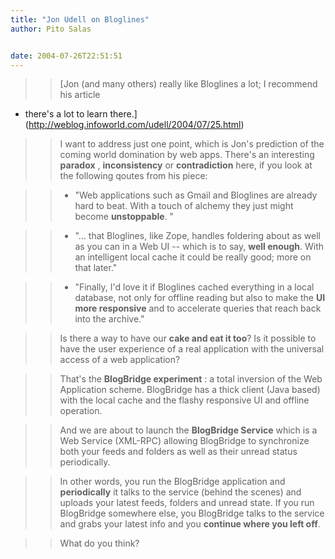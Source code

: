 ```yaml
---
title: "Jon Udell on Bloglines"
author: Pito Salas


date: 2004-07-26T22:51:51
---
```



>>

>> [Jon (and many others) really like Bloglines a lot; I recommend his article
- there's a lot to learn
there.](<http://weblog.infoworld.com/udell/2004/07/25.html>)

>>

>> I want to address just one point, which is Jon's prediction of the coming
world domination by web apps. There's an interesting **paradox** ,
**inconsistency** or **contradiction** here, if you look at the following
qoutes from his piece:

>>

>>   * "Web applications such as Gmail and Bloglines are already hard to beat.
With a touch of alchemy they just might become **unstoppable**. "

>>   * "… that Bloglines, like Zope, handles foldering about as well as you
can in a Web UI -- which is to say, **well enough**. With an intelligent local
cache it could be really good; more on that later."

>>   * "Finally, I'd love it if Bloglines cached everything in a local
database, not only for offline reading but also to make the **UI more
responsive** and to accelerate queries that reach back into the archive."

>>

>> Is there a way to have our **cake and eat it too**? Is it possible to have
the user experience of a real application with the universal access of a web
application?

>>

>> That's the **BlogBridge experiment** : a total inversion of the Web
Application scheme. BlogBridge has a thick client (Java based) with the local
cache and the flashy responsive UI and offline operation.

>>

>> And we are about to launch the **BlogBridge Service** which is a Web
Service (XML-RPC) allowing BlogBridge to synchronize both your feeds and
folders as well as their unread status periodically.

>>

>> In other words, you run the BlogBridge application and **periodically** it
talks to the service (behind the scenes) and uploads your latest feeds,
folders and unread state. If you run BlogBridge somewhere else, you BlogBridge
talks to the service and grabs your latest info and you **continue where you
left off**.

>>

>> What do you think?


